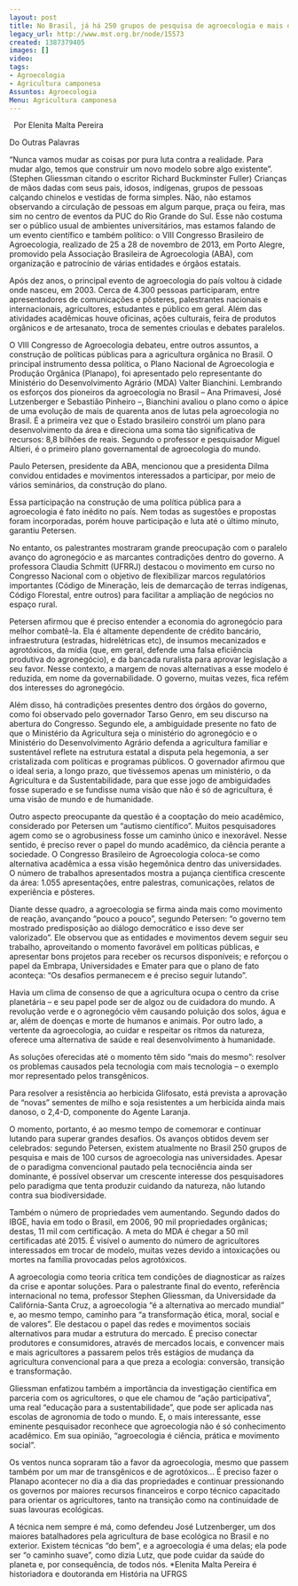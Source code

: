 ```yaml
---
layout: post
title: No Brasil, já há 250 grupos de pesquisa de agroecologia e mais de 100 cursos
legacy_url: http://www.mst.org.br/node/15573
created: 1387379405
images: []
video: 
tags:
- Agroecologia
- Agricultura camponesa
Assuntos: Agroecologia
Menu: Agricultura camponesa
---
```



 
Por Elenita Malta Pereira

Do Outras Palavras



“Nunca vamos mudar as coisas por pura luta contra a realidade. Para mudar algo, temos que construir um novo modelo sobre algo existente”.(Stephen Gliessman citando o escritor Richard Buckminster Fuller)
Crianças de mãos dadas com seus pais, idosos, indígenas, grupos de pessoas calçando chinelos e vestidas de forma simples. Não, não estamos observando a circulação de pessoas em algum parque, praça ou feira, mas sim no centro de eventos da PUC do Rio Grande do Sul. Esse não costuma ser o público usual de ambientes universitários, mas estamos falando de um evento científico e também político: o VIII Congresso Brasileiro de Agroecologia, realizado de 25 a 28 de novembro de 2013, em Porto Alegre, promovido pela Associação Brasileira de Agroecologia (ABA), com organização e patrocínio de várias entidades e órgãos estatais.


Após dez anos, o principal evento de agroecologia do país voltou à cidade onde nasceu, em 2003. Cerca de 4.300 pessoas participaram, entre apresentadores de comunicações e pôsteres, palestrantes nacionais e internacionais, agricultores, estudantes e público em geral. Além das atividades acadêmicas houve oficinas, ações culturais, feira de produtos orgânicos e de artesanato, troca de sementes crioulas e debates paralelos.


O VIII Congresso de Agroecologia debateu, entre outros assuntos, a construção de políticas públicas para a agricultura orgânica no Brasil. O principal instrumento dessa política, o Plano Nacional de Agroecologia e Produção Orgânica (Planapo), foi apresentado pelo representante do Ministério do Desenvolvimento Agrário (MDA) Valter Bianchini. Lembrando os esforços dos pioneiros da agroecologia no Brasil – Ana Primavesi, José Lutzenberger e Sebastião Pinheiro –, Bianchini avaliou o plano como o ápice de uma evolução de mais de quarenta anos de lutas pela agroecologia no Brasil. É a primeira vez que o Estado brasileiro constrói um plano para desenvolvimento da área e direciona uma soma tão significativa de recursos: 8,8 bilhões de reais. Segundo o professor e pesquisador Miguel Altieri, é o primeiro plano governamental de agroecologia do mundo.


Paulo Petersen, presidente da ABA, mencionou que a presidenta Dilma convidou entidades e movimentos interessados a participar, por meio de vários seminários, da construção do plano.


Essa participação na construção de uma política pública para a agroecologia é fato inédito no país. Nem todas as sugestões e propostas foram incorporadas, porém houve participação e luta até o último minuto, garantiu Petersen.


No entanto, os palestrantes mostraram grande preocupação com o paralelo avanço do agronegócio e as marcantes contradições dentro do governo. A professora Claudia Schmitt (UFRRJ) destacou o movimento em curso no Congresso Nacional com o objetivo de flexibilizar marcos regulatórios importantes (Código de Mineração, leis de demarcação de terras indígenas, Código Florestal, entre outros) para facilitar a ampliação de negócios no espaço rural.


Petersen afirmou que é preciso entender a economia do agronegócio para melhor combatê-la. Ela é altamente dependente de crédito bancário, infraestrutura (estradas, hidrelétricas etc), de insumos mecanizados e agrotóxicos, da mídia (que, em geral, defende uma falsa eficiência produtiva do agronegócio), e da bancada ruralista para aprovar legislação a seu favor. Nesse contexto, a margem de novas alternativas a esse modelo é reduzida, em nome da governabilidade. O governo, muitas vezes, fica refém dos interesses do agronegócio.


Além disso, há contradições presentes dentro dos órgãos do governo, como foi observado pelo governador Tarso Genro, em seu discurso na abertura do Congresso. Segundo ele, a ambiguidade presente no fato de que o Ministério da Agricultura seja o ministério do agronegócio e o Ministério do Desenvolvimento Agrário defenda a agricultura familiar e sustentável reflete na estrutura estatal a disputa pela hegemonia, a ser cristalizada com políticas e programas públicos. O governador afirmou que o ideal seria, a longo prazo, que tivéssemos apenas um ministério, o da Agricultura e da Sustentabilidade, para que esse jogo de ambiguidades fosse superado e se fundisse numa visão que não é só de agricultura, é uma visão de mundo e de humanidade.


Outro aspecto preocupante da questão é a cooptação do meio acadêmico, considerado por Petersen um “autismo científico”. Muitos pesquisadores agem como se o agrobusiness fosse um caminho único e inexorável. Nesse sentido, é preciso rever o papel do mundo acadêmico, da ciência perante a sociedade. O Congresso Brasileiro de Agroecologia coloca-se como alternativa acadêmica a essa visão hegemônica dentro das universidades. O número de trabalhos apresentados mostra a pujança científica crescente da área: 1.055 apresentações, entre palestras, comunicações, relatos de experiência e pôsteres.


Diante desse quadro, a agroecologia se firma ainda mais como movimento de reação, avançando “pouco a pouco”, segundo Petersen: “o governo tem mostrado predisposição ao diálogo democrático e isso deve ser valorizado”. Ele observou que as entidades e movimentos devem seguir seu trabalho, aproveitando o momento favorável em políticas públicas, e apresentar bons projetos para receber os recursos disponíveis; e reforçou o papel da Embrapa, Universidades e Emater para que o plano de fato aconteça: “Os desafios permanecem e é preciso seguir lutando”.


Havia um clima de consenso de que a agricultura ocupa o centro da crise planetária – e seu papel pode ser de algoz ou de cuidadora do mundo. A revolução verde e o agronegócio vêm causando poluição dos solos, água e ar, além de doenças e morte de humanos e animais. Por outro lado, a vertente da agroecologia, ao cuidar e respeitar os ritmos da natureza, oferece uma alternativa de saúde e real desenvolvimento à humanidade.


As soluções oferecidas até o momento têm sido “mais do mesmo”: resolver os problemas causados pela tecnologia com mais tecnologia – o exemplo mor representado pelos transgênicos.


Para resolver a resistência ao herbicida Glifosato, está prevista a aprovação de “novas” sementes de milho e soja resistentes a um herbicida ainda mais danoso, o 2,4-D, componente do Agente Laranja.


O momento, portanto, é ao mesmo tempo de comemorar e continuar lutando para superar grandes desafios. Os avanços obtidos devem ser celebrados: segundo Petersen, existem atualmente no Brasil 250 grupos de pesquisa e mais de 100 cursos de agroecologia nas universidades. Apesar de o paradigma convencional pautado pela tecnociência ainda ser dominante, é possível observar um crescente interesse dos pesquisadores pelo paradigma que tenta produzir cuidando da natureza, não lutando contra sua biodiversidade.


Também o número de propriedades vem aumentando. Segundo dados do IBGE, havia em todo o Brasil, em 2006, 90 mil propriedades orgânicas; destas, 11 mil com certificação. A meta do MDA é chegar a 50 mil certificadas até 2015. É visível o aumento do número de agricultores interessados em trocar de modelo, muitas vezes devido a intoxicações ou mortes na família provocadas pelos agrotóxicos.


A agroecologia como teoria crítica tem condições de diagnosticar as raízes da crise e apontar soluções. Para o palestrante final do evento, referência internacional no tema, professor Stephen Gliessman, da Universidade da Califórnia-Santa Cruz, a agroecologia “é a alternativa ao mercado mundial” e, ao mesmo tempo, caminho para “a transformação ética, moral, social e de valores”. Ele destacou o papel das redes e movimentos sociais alternativos para mudar a estrutura do mercado. É preciso conectar produtores e consumidores, através de mercados locais, e convencer mais e mais agricultores a passarem pelos três estágios de mudança da agricultura convencional para a que preza a ecologia: conversão, transição e transformação.


Gliessman enfatizou também a importância da investigação científica em parceria com os agricultores, o que ele chamou de “ação participativa”, uma real “educação para a sustentabilidade”, que pode ser aplicada nas escolas de agronomia de todo o mundo. E, o mais interessante, esse eminente pesquisador reconhece que agroecologia não é só conhecimento acadêmico. Em sua opinião, “agroecologia é ciência, prática e movimento social”.


Os ventos nunca sopraram tão a favor da agroecologia, mesmo que passem também por um mar de transgênicos e de agrotóxicos… É preciso fazer o Planapo acontecer no dia a dia das propriedades e continuar pressionando os governos por maiores recursos financeiros e corpo técnico capacitado para orientar os agricultores, tanto na transição como na continuidade de suas lavouras ecológicas.


A técnica nem sempre é má, como defendeu José Lutzenberger, um dos maiores batalhadores pela agricultura de base ecológica no Brasil e no exterior. Existem técnicas “do bem”, e a agroecologia é uma delas; ela pode ser “o caminho suave”, como dizia Lutz, que pode cuidar da saúde do planeta e, por consequência, de todos nós.
\*Elenita Malta Pereira é historiadora e doutoranda em História na UFRGS
 
